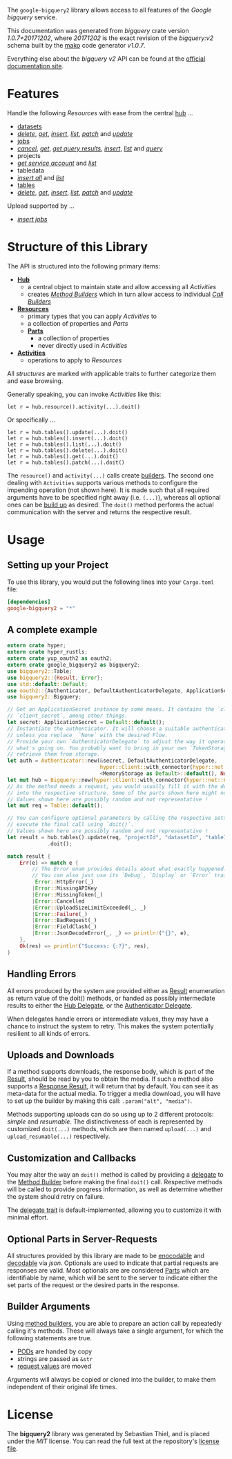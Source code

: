 <!---
DO NOT EDIT !
This file was generated automatically from 'src/mako/api/README.md.mako'
DO NOT EDIT !
-->
The `google-bigquery2` library allows access to all features of the *Google bigquery* service.

This documentation was generated from *bigquery* crate version *1.0.7+20171202*, where *20171202* is the exact revision of the *bigquery:v2* schema built by the [mako](http://www.makotemplates.org/) code generator *v1.0.7*.

Everything else about the *bigquery* *v2* API can be found at the
[official documentation site](https://cloud.google.com/bigquery/).
# Features

Handle the following *Resources* with ease from the central [hub](https://docs.rs/google-bigquery2/1.0.7+20171202/google_bigquery2/struct.Bigquery.html) ... 

* [datasets](https://docs.rs/google-bigquery2/1.0.7+20171202/google_bigquery2/struct.Dataset.html)
 * [*delete*](https://docs.rs/google-bigquery2/1.0.7+20171202/google_bigquery2/struct.DatasetDeleteCall.html), [*get*](https://docs.rs/google-bigquery2/1.0.7+20171202/google_bigquery2/struct.DatasetGetCall.html), [*insert*](https://docs.rs/google-bigquery2/1.0.7+20171202/google_bigquery2/struct.DatasetInsertCall.html), [*list*](https://docs.rs/google-bigquery2/1.0.7+20171202/google_bigquery2/struct.DatasetListCall.html), [*patch*](https://docs.rs/google-bigquery2/1.0.7+20171202/google_bigquery2/struct.DatasetPatchCall.html) and [*update*](https://docs.rs/google-bigquery2/1.0.7+20171202/google_bigquery2/struct.DatasetUpdateCall.html)
* [jobs](https://docs.rs/google-bigquery2/1.0.7+20171202/google_bigquery2/struct.Job.html)
 * [*cancel*](https://docs.rs/google-bigquery2/1.0.7+20171202/google_bigquery2/struct.JobCancelCall.html), [*get*](https://docs.rs/google-bigquery2/1.0.7+20171202/google_bigquery2/struct.JobGetCall.html), [*get query results*](https://docs.rs/google-bigquery2/1.0.7+20171202/google_bigquery2/struct.JobGetQueryResultCall.html), [*insert*](https://docs.rs/google-bigquery2/1.0.7+20171202/google_bigquery2/struct.JobInsertCall.html), [*list*](https://docs.rs/google-bigquery2/1.0.7+20171202/google_bigquery2/struct.JobListCall.html) and [*query*](https://docs.rs/google-bigquery2/1.0.7+20171202/google_bigquery2/struct.JobQueryCall.html)
* projects
 * [*get service account*](https://docs.rs/google-bigquery2/1.0.7+20171202/google_bigquery2/struct.ProjectGetServiceAccountCall.html) and [*list*](https://docs.rs/google-bigquery2/1.0.7+20171202/google_bigquery2/struct.ProjectListCall.html)
* tabledata
 * [*insert all*](https://docs.rs/google-bigquery2/1.0.7+20171202/google_bigquery2/struct.TabledataInsertAllCall.html) and [*list*](https://docs.rs/google-bigquery2/1.0.7+20171202/google_bigquery2/struct.TabledataListCall.html)
* [tables](https://docs.rs/google-bigquery2/1.0.7+20171202/google_bigquery2/struct.Table.html)
 * [*delete*](https://docs.rs/google-bigquery2/1.0.7+20171202/google_bigquery2/struct.TableDeleteCall.html), [*get*](https://docs.rs/google-bigquery2/1.0.7+20171202/google_bigquery2/struct.TableGetCall.html), [*insert*](https://docs.rs/google-bigquery2/1.0.7+20171202/google_bigquery2/struct.TableInsertCall.html), [*list*](https://docs.rs/google-bigquery2/1.0.7+20171202/google_bigquery2/struct.TableListCall.html), [*patch*](https://docs.rs/google-bigquery2/1.0.7+20171202/google_bigquery2/struct.TablePatchCall.html) and [*update*](https://docs.rs/google-bigquery2/1.0.7+20171202/google_bigquery2/struct.TableUpdateCall.html)


Upload supported by ...

* [*insert jobs*](https://docs.rs/google-bigquery2/1.0.7+20171202/google_bigquery2/struct.JobInsertCall.html)



# Structure of this Library

The API is structured into the following primary items:

* **[Hub](https://docs.rs/google-bigquery2/1.0.7+20171202/google_bigquery2/struct.Bigquery.html)**
    * a central object to maintain state and allow accessing all *Activities*
    * creates [*Method Builders*](https://docs.rs/google-bigquery2/1.0.7+20171202/google_bigquery2/trait.MethodsBuilder.html) which in turn
      allow access to individual [*Call Builders*](https://docs.rs/google-bigquery2/1.0.7+20171202/google_bigquery2/trait.CallBuilder.html)
* **[Resources](https://docs.rs/google-bigquery2/1.0.7+20171202/google_bigquery2/trait.Resource.html)**
    * primary types that you can apply *Activities* to
    * a collection of properties and *Parts*
    * **[Parts](https://docs.rs/google-bigquery2/1.0.7+20171202/google_bigquery2/trait.Part.html)**
        * a collection of properties
        * never directly used in *Activities*
* **[Activities](https://docs.rs/google-bigquery2/1.0.7+20171202/google_bigquery2/trait.CallBuilder.html)**
    * operations to apply to *Resources*

All *structures* are marked with applicable traits to further categorize them and ease browsing.

Generally speaking, you can invoke *Activities* like this:

```Rust,ignore
let r = hub.resource().activity(...).doit()
```

Or specifically ...

```ignore
let r = hub.tables().update(...).doit()
let r = hub.tables().insert(...).doit()
let r = hub.tables().list(...).doit()
let r = hub.tables().delete(...).doit()
let r = hub.tables().get(...).doit()
let r = hub.tables().patch(...).doit()
```

The `resource()` and `activity(...)` calls create [builders][builder-pattern]. The second one dealing with `Activities` 
supports various methods to configure the impending operation (not shown here). It is made such that all required arguments have to be 
specified right away (i.e. `(...)`), whereas all optional ones can be [build up][builder-pattern] as desired.
The `doit()` method performs the actual communication with the server and returns the respective result.

# Usage

## Setting up your Project

To use this library, you would put the following lines into your `Cargo.toml` file:

```toml
[dependencies]
google-bigquery2 = "*"
```

## A complete example

```Rust
extern crate hyper;
extern crate hyper_rustls;
extern crate yup_oauth2 as oauth2;
extern crate google_bigquery2 as bigquery2;
use bigquery2::Table;
use bigquery2::{Result, Error};
use std::default::Default;
use oauth2::{Authenticator, DefaultAuthenticatorDelegate, ApplicationSecret, MemoryStorage};
use bigquery2::Bigquery;

// Get an ApplicationSecret instance by some means. It contains the `client_id` and 
// `client_secret`, among other things.
let secret: ApplicationSecret = Default::default();
// Instantiate the authenticator. It will choose a suitable authentication flow for you, 
// unless you replace  `None` with the desired Flow.
// Provide your own `AuthenticatorDelegate` to adjust the way it operates and get feedback about 
// what's going on. You probably want to bring in your own `TokenStorage` to persist tokens and
// retrieve them from storage.
let auth = Authenticator::new(&secret, DefaultAuthenticatorDelegate,
                              hyper::Client::with_connector(hyper::net::HttpsConnector::new(hyper_rustls::TlsClient::new())),
                              <MemoryStorage as Default>::default(), None);
let mut hub = Bigquery::new(hyper::Client::with_connector(hyper::net::HttpsConnector::new(hyper_rustls::TlsClient::new())), auth);
// As the method needs a request, you would usually fill it with the desired information
// into the respective structure. Some of the parts shown here might not be applicable !
// Values shown here are possibly random and not representative !
let mut req = Table::default();

// You can configure optional parameters by calling the respective setters at will, and
// execute the final call using `doit()`.
// Values shown here are possibly random and not representative !
let result = hub.tables().update(req, "projectId", "datasetId", "tableId")
             .doit();

match result {
    Err(e) => match e {
        // The Error enum provides details about what exactly happened.
        // You can also just use its `Debug`, `Display` or `Error` traits
         Error::HttpError(_)
        |Error::MissingAPIKey
        |Error::MissingToken(_)
        |Error::Cancelled
        |Error::UploadSizeLimitExceeded(_, _)
        |Error::Failure(_)
        |Error::BadRequest(_)
        |Error::FieldClash(_)
        |Error::JsonDecodeError(_, _) => println!("{}", e),
    },
    Ok(res) => println!("Success: {:?}", res),
}

```
## Handling Errors

All errors produced by the system are provided either as [Result](https://docs.rs/google-bigquery2/1.0.7+20171202/google_bigquery2/enum.Result.html) enumeration as return value of 
the doit() methods, or handed as possibly intermediate results to either the 
[Hub Delegate](https://docs.rs/google-bigquery2/1.0.7+20171202/google_bigquery2/trait.Delegate.html), or the [Authenticator Delegate](https://docs.rs/yup-oauth2/*/yup_oauth2/trait.AuthenticatorDelegate.html).

When delegates handle errors or intermediate values, they may have a chance to instruct the system to retry. This 
makes the system potentially resilient to all kinds of errors.

## Uploads and Downloads
If a method supports downloads, the response body, which is part of the [Result](https://docs.rs/google-bigquery2/1.0.7+20171202/google_bigquery2/enum.Result.html), should be
read by you to obtain the media.
If such a method also supports a [Response Result](https://docs.rs/google-bigquery2/1.0.7+20171202/google_bigquery2/trait.ResponseResult.html), it will return that by default.
You can see it as meta-data for the actual media. To trigger a media download, you will have to set up the builder by making
this call: `.param("alt", "media")`.

Methods supporting uploads can do so using up to 2 different protocols: 
*simple* and *resumable*. The distinctiveness of each is represented by customized 
`doit(...)` methods, which are then named `upload(...)` and `upload_resumable(...)` respectively.

## Customization and Callbacks

You may alter the way an `doit()` method is called by providing a [delegate](https://docs.rs/google-bigquery2/1.0.7+20171202/google_bigquery2/trait.Delegate.html) to the 
[Method Builder](https://docs.rs/google-bigquery2/1.0.7+20171202/google_bigquery2/trait.CallBuilder.html) before making the final `doit()` call. 
Respective methods will be called to provide progress information, as well as determine whether the system should 
retry on failure.

The [delegate trait](https://docs.rs/google-bigquery2/1.0.7+20171202/google_bigquery2/trait.Delegate.html) is default-implemented, allowing you to customize it with minimal effort.

## Optional Parts in Server-Requests

All structures provided by this library are made to be [enocodable](https://docs.rs/google-bigquery2/1.0.7+20171202/google_bigquery2/trait.RequestValue.html) and 
[decodable](https://docs.rs/google-bigquery2/1.0.7+20171202/google_bigquery2/trait.ResponseResult.html) via *json*. Optionals are used to indicate that partial requests are responses 
are valid.
Most optionals are are considered [Parts](https://docs.rs/google-bigquery2/1.0.7+20171202/google_bigquery2/trait.Part.html) which are identifiable by name, which will be sent to 
the server to indicate either the set parts of the request or the desired parts in the response.

## Builder Arguments

Using [method builders](https://docs.rs/google-bigquery2/1.0.7+20171202/google_bigquery2/trait.CallBuilder.html), you are able to prepare an action call by repeatedly calling it's methods.
These will always take a single argument, for which the following statements are true.

* [PODs][wiki-pod] are handed by copy
* strings are passed as `&str`
* [request values](https://docs.rs/google-bigquery2/1.0.7+20171202/google_bigquery2/trait.RequestValue.html) are moved

Arguments will always be copied or cloned into the builder, to make them independent of their original life times.

[wiki-pod]: http://en.wikipedia.org/wiki/Plain_old_data_structure
[builder-pattern]: http://en.wikipedia.org/wiki/Builder_pattern
[google-go-api]: https://github.com/google/google-api-go-client

# License
The **bigquery2** library was generated by Sebastian Thiel, and is placed 
under the *MIT* license.
You can read the full text at the repository's [license file][repo-license].

[repo-license]: https://github.com/Byron/google-apis-rsblob/master/LICENSE.md
